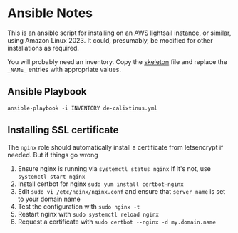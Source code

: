 # Ansible Notes

This is an ansible script for installing on an AWS lightsail instance, or similar,
using Amazon Linux 2023.
It could, presumably, be modified for other installations as required.

You will probably need an inventory.
Copy the [skeleton](inventory-skeleton.yml) file and replace the `_NAME_` entries with
appropriate values.

## Ansible Playbook

```shell
ansible-playbook -i INVENTORY de-calixtinus.yml
```

## Installing SSL certificate

The `nginx` role should automatically install a certificate from letsencrypt if needed.
But if things go wrong

1. Ensure nginx is running via `systemctl status nginx` If it's not, use `systemctl start nginx`
2. Install certbot for nginx `sudo yum install certbot-nginx`
3. Edit `sudo vi /etc/nginx/nginx.conf` and ensure that `server_name` is set to your domain name
4. Test the configuration with `sudo nginx -t`
5. Restart nginx with `sudo systemctl reload nginx`
6. Request a certificate with `sudo certbot --nginx -d my.domain.name`